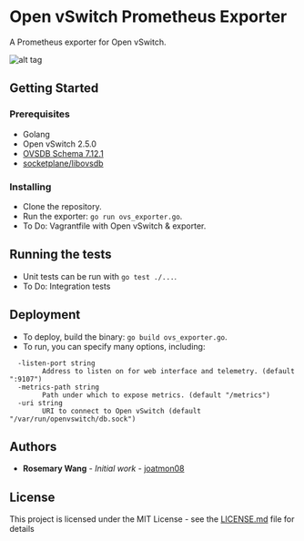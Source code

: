 # Open vSwitch Prometheus Exporter

A Prometheus exporter for Open vSwitch.

![alt tag](https://circleci.com/gh/joatmon08/ovs_exporter.svg?style=shield&circle-token=034e618d2fb0a7c7e9fbecd1b6c64f0f443ad504)

## Getting Started

### Prerequisites

* Golang
* Open vSwitch 2.5.0
* [OVSDB Schema 7.12.1](https://tools.ietf.org/html/rfc7047)
* [socketplane/libovsdb](https://github.com/socketplane/libovsdb)

### Installing

* Clone the repository.
* Run the exporter: `go run ovs_exporter.go`.
* To Do: Vagrantfile with Open vSwitch & exporter.

## Running the tests

* Unit tests can be run with `go test ./...`.
* To Do: Integration tests

## Deployment

* To deploy, build the binary: `go build ovs_exporter.go`.
* To run, you can specify many options, including:
```
  -listen-port string
        Address to listen on for web interface and telemetry. (default ":9107")
  -metrics-path string
        Path under which to expose metrics. (default "/metrics")
  -uri string
        URI to connect to Open vSwitch (default "/var/run/openvswitch/db.sock")
``` 

## Authors

* **Rosemary Wang** - *Initial work* - [joatmon08](https://github.com/joatmon08)

## License

This project is licensed under the MIT License - see the 
[LICENSE.md](LICENSE.md) file for details
